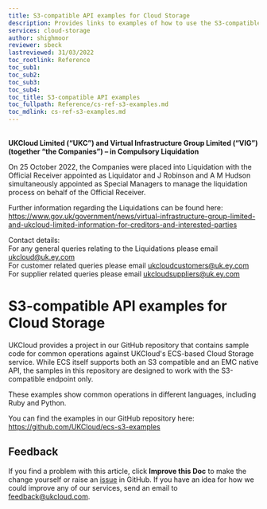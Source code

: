 ```yaml
---
title: S3-compatible API examples for Cloud Storage
description: Provides links to examples of how to use the S3-compatible API with UKCloud's Cloud Storage service
services: cloud-storage
author: shighmoor
reviewer: sbeck
lastreviewed: 31/03/2022
toc_rootlink: Reference
toc_sub1: 
toc_sub2:
toc_sub3:
toc_sub4:
toc_title: S3-compatible API examples
toc_fullpath: Reference/cs-ref-s3-examples.md
toc_mdlink: cs-ref-s3-examples.md
---
```


<br>**UKCloud Limited (“UKC”) and Virtual Infrastructure Group Limited (“VIG”) (together “the Companies”) – in Compulsory Liquidation**

On 25 October 2022, the Companies were placed into Liquidation with the Official Receiver appointed as Liquidator and J Robinson and A M Hudson simultaneously appointed as Special Managers to manage the liquidation process on behalf of the Official Receiver.

Further information regarding the Liquidations can be found here: <https://www.gov.uk/government/news/virtual-infrastructure-group-limited-and-ukcloud-limited-information-for-creditors-and-interested-parties>

Contact details:<br>
For any general queries relating to the Liquidations please email <ukcloud@uk.ey.com><br>
For customer related queries please email <ukcloudcustomers@uk.ey.com><br>
For supplier related queries please email <ukcloudsuppliers@uk.ey.com>

# S3-compatible API examples for Cloud Storage

UKCloud provides a project in our GitHub repository that contains sample code for common operations against UKCloud's ECS-based Cloud Storage service. While ECS itself supports both an S3 compatible and an EMC native API, the samples in this repository are designed to work with the S3-compatible endpoint only.

These examples show common operations in different languages, including Ruby and Python.

You can find the examples in our GitHub repository here: <https://github.com/UKCloud/ecs-s3-examples>

## Feedback

If you find a problem with this article, click **Improve this Doc** to make the change yourself or raise an [issue](https://github.com/UKCloud/documentation/issues) in GitHub. If you have an idea for how we could improve any of our services, send an email to <feedback@ukcloud.com>.
